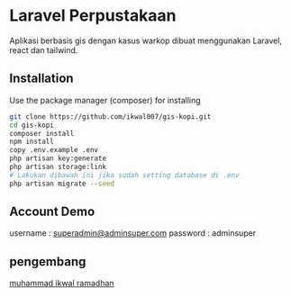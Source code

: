 # Laravel Perpustakaan

Aplikasi berbasis gis dengan kasus warkop dibuat menggunakan Laravel, react dan tailwind.

## Installation

Use the package manager (composer) for installing

```bash
git clone https://github.com/ikwal007/gis-kopi.git
cd gis-kopi
composer install
npm install
copy .env.example .env
php artisan key:generate
php artisan storage:link
# Lakukan dibawah ini jika sudah setting database di .env
php artisan migrate --seed
```
## Account Demo
username : superadmin@adminsuper.com
password : adminsuper

## pengembang
[muhammad ikwal ramadhan](https://github.com/ikwal007)
